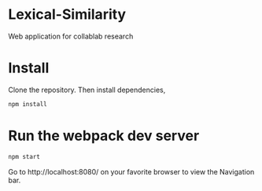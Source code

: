# Lexical-Similarity
Web application for collablab research

# Install
Clone the repository. Then install dependencies,

```js
npm install
```

# Run the webpack dev server
```js
npm start
```
Go to http://localhost:8080/ on your favorite browser to view the Navigation bar. 

